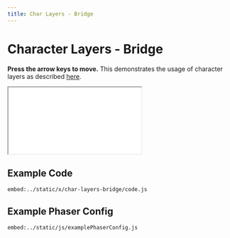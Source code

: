 ```yaml
---
title: Char Layers - Bridge
---
```


# Character Layers - Bridge

**Press the arrow keys to move.** This demonstrates the usage of character layers as described [here](../../p/character-layers).

<iframe src="/x/char-layers-bridge"></iframe>

## Example Code

`embed:../static/x/char-layers-bridge/code.js`

## Example Phaser Config

`embed:../static/js/examplePhaserConfig.js`
